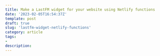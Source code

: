 ```yaml
---
title: Make a LastFM widget for your website using Netlify functions
date: '2023-02-05T16:54:37Z'
template: post
draft: true
slug: 'lastfm-widget-netlify-functions'
category: article
tags:
- 
description: 
--- 
```


